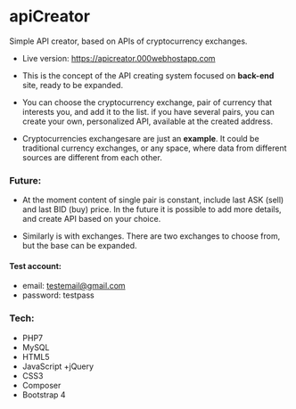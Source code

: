 # apiCreator
Simple API creator, based on APIs of cryptocurrency exchanges.

- Live version: https://apicreator.000webhostapp.com

- This is the concept of the API creating system focused on **back-end** site, ready to be expanded. 

- You can choose the cryptocurrency exchange,  pair of currency that interests you, and add it to the list. if you have several pairs, you can create your own, personalized API, available at the created address.

- Cryptocurrencies exchangesare are just an **example**. It could be traditional currency exchanges, or any space, where data from different sources are different from each other.

### Future:
- At the moment content of single pair is constant, include last ASK (sell) and last BID (buy) price. In the future it is possible to add more details, and create API based on your choice.

- Similarly is with exchanges. There are two exchanges to choose from, but the base can be expanded.




#### Test account:
- email:    testemail@gmail.com
- password: testpass

### Tech:

- PHP7
- MySQL
- HTML5
- JavaScript +jQuery
- CSS3
- Composer
- Bootstrap 4
